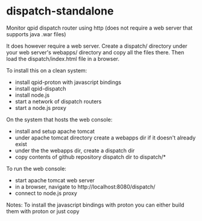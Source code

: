 # dispatch-standalone
Monitor qpid dispatch router using http (does not require a web server that supports java .war files)

It does however require a web server. Create a dispatch/ directory under your web server's webapps/ directory and copy all the files there. Then load the dispatch/index.html file in a browser.

To install this on a clean system:
- install qpid-proton with javascript bindings
- install qpid-dispatch
- install node.js
- start a network of dispatch routers
- start a node.js proxy

On the system that hosts the web console:
- install and setup apache tomcat
- under apache tomcat directory create a webapps dir if it doesn't already exist
- under the the webapps dir, create a dispatch dir
- copy contents of github repository dispatch dir to dispatch/*

To run the web console:
- start apache tomcat web server
- in a browser, navigate to http://localhost:8080/dispatch/
- connect to node.js proxy

Notes:
To install the javascript bindings with proton you can either build them with proton or just copy 